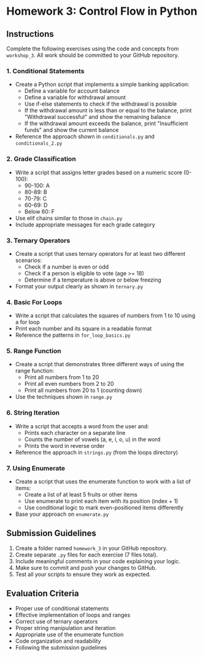 # Homework 3: Control Flow in Python

## Instructions

Complete the following exercises using the code and concepts from `workshop_3`. All work should be committed to your GitHub repository.

### 1. Conditional Statements
- Create a Python script that implements a simple banking application:
  - Define a variable for account balance
  - Define a variable for withdrawal amount
  - Use if-else statements to check if the withdrawal is possible
  - If the withdrawal amount is less than or equal to the balance, print "Withdrawal successful" and show the remaining balance
  - If the withdrawal amount exceeds the balance, print "Insufficient funds" and show the current balance
- Reference the approach shown in `conditionals.py` and `conditionals_2.py`

### 2. Grade Classification
- Write a script that assigns letter grades based on a numeric score (0-100):
  - 90-100: A
  - 80-89: B
  - 70-79: C
  - 60-69: D
  - Below 60: F
- Use elif chains similar to those in `chain.py`
- Include appropriate messages for each grade category

### 3. Ternary Operators
- Create a script that uses ternary operators for at least two different scenarios:
  - Check if a number is even or odd
  - Check if a person is eligible to vote (age >= 18)
  - Determine if a temperature is above or below freezing
- Format your output clearly as shown in `ternary.py`

### 4. Basic For Loops
- Write a script that calculates the squares of numbers from 1 to 10 using a for loop
- Print each number and its square in a readable format
- Reference the patterns in `for_loop_basics.py`

### 5. Range Function
- Create a script that demonstrates three different ways of using the range function:
  - Print all numbers from 1 to 20
  - Print all even numbers from 2 to 20
  - Print all numbers from 20 to 1 (counting down)
- Use the techniques shown in `range.py`

### 6. String Iteration
- Write a script that accepts a word from the user and:
  - Prints each character on a separate line
  - Counts the number of vowels (a, e, i, o, u) in the word
  - Prints the word in reverse order
- Reference the approach in `strings.py` (from the loops directory)

### 7. Using Enumerate
- Create a script that uses the enumerate function to work with a list of items:
  - Create a list of at least 5 fruits or other items
  - Use enumerate to print each item with its position (index + 1)
  - Use conditional logic to mark even-positioned items differently
- Base your approach on `enumerate.py`

## Submission Guidelines
1. Create a folder named `homework_3` in your GitHub repository.
2. Create separate `.py` files for each exercise (7 files total).
3. Include meaningful comments in your code explaining your logic.
4. Make sure to commit and push your changes to GitHub.
5. Test all your scripts to ensure they work as expected.

## Evaluation Criteria
- Proper use of conditional statements
- Effective implementation of loops and ranges
- Correct use of ternary operators
- Proper string manipulation and iteration
- Appropriate use of the enumerate function
- Code organization and readability
- Following the submission guidelines